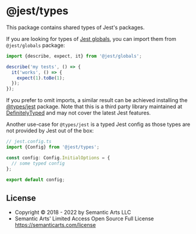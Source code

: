 # @jest/types

This package contains shared types of Jest's packages.

If you are looking for types of [Jest globals](https://jestjs.io/docs/api), you can import them from `@jest/globals` package:

```ts
import {describe, expect, it} from '@jest/globals';

describe('my tests', () => {
  it('works', () => {
    expect(1).toBe(1);
  });
});
```

If you prefer to omit imports, a similar result can be achieved installing the [@types/jest](https://npmjs.com/package/@types/jest) package. Note that this is a third party library maintained at [DefinitelyTyped](https://github.com/DefinitelyTyped/DefinitelyTyped/tree/master/types/jest) and may not cover the latest Jest features.

Another use-case for `@types/jest` is a typed Jest config as those types are not provided by Jest out of the box:

```ts
// jest.config.ts
import {Config} from '@jest/types';

const config: Config.InitialOptions = {
  // some typed config
};

export default config;
```

## License

- Copyright © 2018 - 2022 by Semantic Arts LLC
- Semantic Arts' Limited Access Open Source Full License https://semanticarts.com/license
